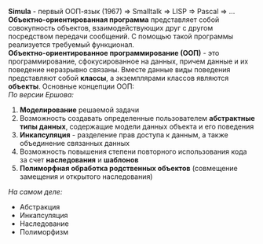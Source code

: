**Simula** - первый ООП-язык (1967) => Smalltalk => LISP => Pascal => ...  
**Объектно-ориентированная программа** представляет собой совокупность объектов, взаимодействующих друг с другом посредством передачи сообщений. С помощью такой программы реализуется требуемый функционал.  
**Объектно-ориентированное программирование (ООП)** - это программирование, сфокусированное на данных, причем данные и их поведение неразрывно связаны. Вместе данные виды поведения представляют собой **классы**, а экземплярами классов являются **объекты**.
Основные концепции ООП:  
*По версии Ершова:*
1. **Моделирование** решаемой задачи
2. Возможность создавать определенные пользователем **абстрактные типы данных**, содержащие модели данных объекта и его поведения
3. **Инкапсуляция** - разделение прав доступа к данным, а также объединение связанных данных
4. Возможность повышения степени повторного использования кода за счет **наследования** и **шаблонов**
5. **Полиморфная обработка родственных объектов** (совмещение замещения и открытого наследования)
  
*На самом деле:*
- Абстракция
- Инкапсуляция
- Наследование
- Полиморфизм
  
